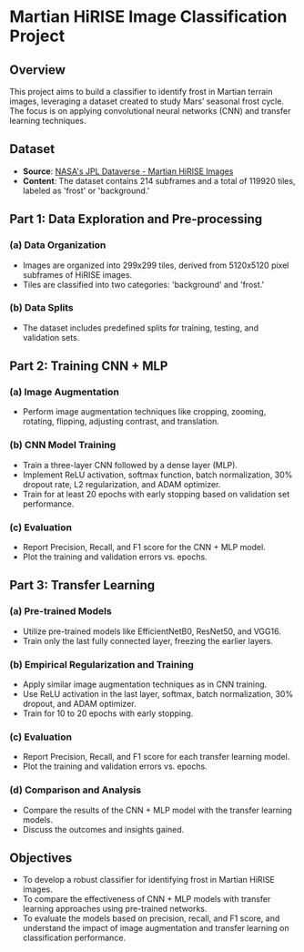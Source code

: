 # Martian HiRISE Image Classification Project

## Overview

This project aims to build a classifier to identify frost in Martian terrain images, leveraging a dataset created to study Mars’ seasonal frost cycle. The focus is on applying convolutional neural networks (CNN) and transfer learning techniques.

## Dataset

- **Source**: [NASA's JPL Dataverse - Martian HiRISE Images](https://dataverse.jpl.nasa.gov/dataset.xhtml?persistentId=doi:10.48577/jpl.QJ9PYA)
- **Content**: The dataset contains 214 subframes and a total of 119920 tiles, labeled as 'frost' or 'background.'

## Part 1: Data Exploration and Pre-processing

### (a) Data Organization

- Images are organized into 299x299 tiles, derived from 5120x5120 pixel subframes of HiRISE images.
- Tiles are classified into two categories: 'background' and 'frost.'

### (b) Data Splits

- The dataset includes predefined splits for training, testing, and validation sets.

## Part 2: Training CNN + MLP

### (a) Image Augmentation

- Perform image augmentation techniques like cropping, zooming, rotating, flipping, adjusting contrast, and translation.

### (b) CNN Model Training

- Train a three-layer CNN followed by a dense layer (MLP).
- Implement ReLU activation, softmax function, batch normalization, 30% dropout rate, L2 regularization, and ADAM optimizer.
- Train for at least 20 epochs with early stopping based on validation set performance.

### (c) Evaluation

- Report Precision, Recall, and F1 score for the CNN + MLP model.
- Plot the training and validation errors vs. epochs.

## Part 3: Transfer Learning

### (a) Pre-trained Models

- Utilize pre-trained models like EfficientNetB0, ResNet50, and VGG16.
- Train only the last fully connected layer, freezing the earlier layers.

### (b) Empirical Regularization and Training

- Apply similar image augmentation techniques as in CNN training.
- Use ReLU activation in the last layer, softmax, batch normalization, 30% dropout, and ADAM optimizer.
- Train for 10 to 20 epochs with early stopping.

### (c) Evaluation

- Report Precision, Recall, and F1 score for each transfer learning model.
- Plot the training and validation errors vs. epochs.

### (d) Comparison and Analysis

- Compare the results of the CNN + MLP model with the transfer learning models.
- Discuss the outcomes and insights gained.

## Objectives

- To develop a robust classifier for identifying frost in Martian HiRISE images.
- To compare the effectiveness of CNN + MLP models with transfer learning approaches using pre-trained networks.
- To evaluate the models based on precision, recall, and F1 score, and understand the impact of image augmentation and transfer learning on classification performance.
